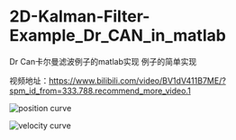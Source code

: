 # 2D-Kalman-Filter-Example_Dr_CAN_in_matlab
Dr Can卡尔曼滤波例子的matlab实现 例子的简单实现

视频地址：https://www.bilibili.com/video/BV1dV411B7ME/?spm_id_from=333.788.recommend_more_video.1

![position curve](https://user-images.githubusercontent.com/101320144/157621596-c91a596f-8d75-41e4-bcca-3268a31876ba.jpg)

![velocity curve](https://user-images.githubusercontent.com/101320144/157621623-550eecf7-4828-4db3-8591-e0b5b44fa0cd.jpg)
